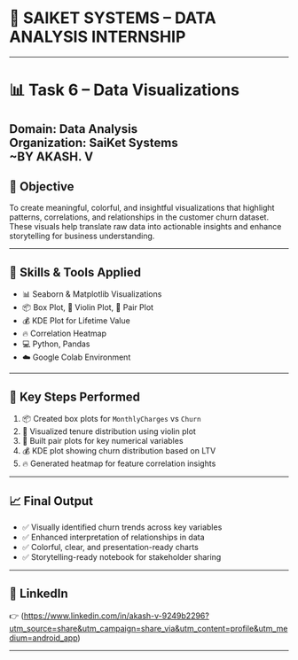 # 💼 SAIKET SYSTEMS – DATA ANALYSIS INTERNSHIP  
---

# 📊 Task 6 – Data Visualizations  
**Domain:** Data Analysis  
**Organization:** SaiKet Systems  
**~BY AKASH. V**  
---

## 🧩 Objective

To create meaningful, colorful, and insightful visualizations that highlight patterns, correlations, and relationships in the customer churn dataset. These visuals help translate raw data into actionable insights and enhance storytelling for business understanding.

---

## 🧠 Skills & Tools Applied

- 📊 Seaborn & Matplotlib Visualizations  
- 📦 Box Plot, 🎻 Violin Plot, 🔗 Pair Plot  
- 💰 KDE Plot for Lifetime Value  
- 🔥 Correlation Heatmap  
- 💻 Python, Pandas  
- ☁️ Google Colab Environment  

---

## 🔧 Key Steps Performed

1. 📦 Created box plots for `MonthlyCharges` vs `Churn`  
2. 🎻 Visualized tenure distribution using violin plot  
3. 🔗 Built pair plots for key numerical variables  
4. 💰 KDE plot showing churn distribution based on LTV  
5. 🔥 Generated heatmap for feature correlation insights  

---

## 📈 Final Output

- ✅ Visually identified churn trends across key variables  
- ✅ Enhanced interpretation of relationships in data  
- ✅ Colorful, clear, and presentation-ready charts  
- ✅ Storytelling-ready notebook for stakeholder sharing  

---

## 🔗 LinkedIn  
👉 (https://www.linkedin.com/in/akash-v-9249b2296?utm_source=share&utm_campaign=share_via&utm_content=profile&utm_medium=android_app)

---
